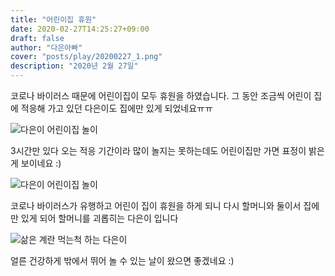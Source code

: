 ```yaml
---
title: "어린이집 휴원"
date: 2020-02-27T14:25:27+09:00
draft: false
author: "다은아빠"
cover: "posts/play/20200227_1.png"
description: "2020년 2월 27일"
---
```


코로나 바이러스 때문에 어린이집이 모두 휴원을 하였습니다.
그 동안 조금씩 어린이 집에 적응해 가고 있던 다은이도 집에만 있게 되었네요ㅠㅠ

![다은이 어린이집 놀이](/posts/play/20200227_1.png)

3시간만 있다 오는 적응 기간이라 많이 놀지는 못하는데도 어린이집만 가면 표정이 밝은게 보이네요 :)

![다은이 어린이집 놀이](/posts/play/20200227_2.png)

코로나 바이러스가 유행하고 어린이 집이 휴원을 하게 되니 다시 할머니와 둘이서 집에만 있게 되어 할머니를 괴롭히는 다은이 입니다

![삶은 계란 먹는척 하는 다은이](/posts/play/20200227_3.png)

얼른 건강하게 밖에서 뛰어 놀 수 있는 날이 왔으면 좋겠네요 :)